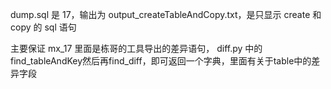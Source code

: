dump.sql 是 17，输出为 output_createTableAndCopy.txt，是只显示 create 和 copy 的 sql 语句

主要保证 mx_17 里面是栋哥的工具导出的差异语句， diff.py 中的find_tableAndKey然后再find_diff，即可返回一个字典，里面有关于table中的差异字段
